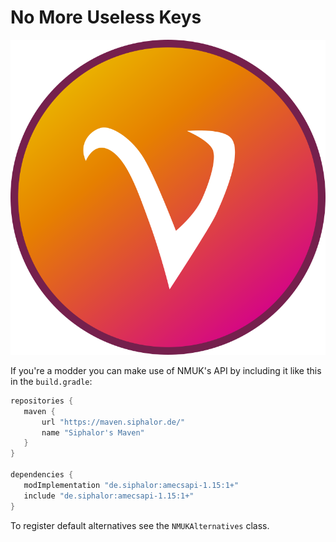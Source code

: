 # No More Useless Keys
![logo](src/main/resources/assets/nmuk/icon_large.png?raw=true)

If you're a modder you can make use of NMUK's API by including it like this in the `build.gradle`:
```groovy
repositories {
   maven {
       url "https://maven.siphalor.de/"
       name "Siphalor's Maven"
   }
}

dependencies {
   modImplementation "de.siphalor:amecsapi-1.15:1+"
   include "de.siphalor:amecsapi-1.15:1+"
}
```

To register default alternatives see the `NMUKAlternatives` class.
